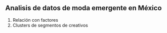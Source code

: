 ## Analisis de datos de moda emergente en México
1. Relación con factores
2. Clusters de segmentos de creativos
